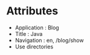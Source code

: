 # Attributes

- Application : Blog
- Title       : Java
- Navigation  : en, /blog/show
- Use directories